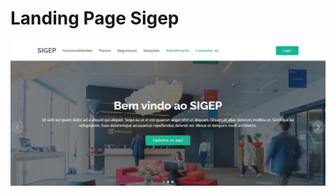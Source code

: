 # Landing Page Sigep

<img src="https://github.com/otaciliofox/page-sigep/blob/main/assets/img/Sigep.png">
